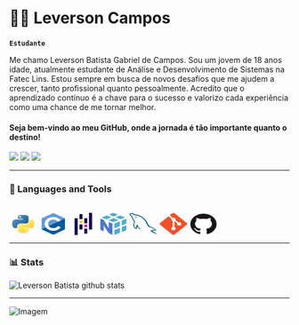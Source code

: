 # 🧑‍💻 Leverson Campos


 **`Estudante `**

Me chamo Leverson Batista Gabriel de Campos. Sou um jovem de 18 anos idade, atualmente estudante de Análise e Desenvolvimento de Sistemas na Fatec Lins. Estou sempre em busca de novos desafios que me ajudem a crescer, tanto profissional quanto pessoalmente.
Acredito que o aprendizado contínuo é a chave para o sucesso e valorizo cada experiência como uma chance de me tornar melhor.
#### Seja bem-vindo ao meu GitHub, onde a jornada é tão importante quanto o destino!

   <p align="left">
      <a href="https://instagram.com/levsz__" target="_blank"><img src="https://img.shields.io/badge/-Instagram-%23E4405F?style=for-the-badge&logo=instagram&logoColor=white" target="_blank"></a>
      <a href="https://www.linkedin.com/in/leverson-batista-28687a316" target="_blank"><img src="https://img.shields.io/badge/-LinkedIn-%230077B5?style=for-the-badge&logo=linkedin&logoColor=white" target="_blank"></a>
      <a href="https://discord.gg/" target="_blank"><img src="https://img.shields.io/badge/Discord-7289DA?style=for-the-badge&logo=discord&logoColor=white" target="_blank"></a>
   </p>

---

### 🧰 Languages and Tools

<div style="display: inline_block"><br>
  <img align="center" alt="Python" height="40" width="50" src="https://raw.githubusercontent.com/devicons/devicon/master/icons/python/python-original.svg">
  <img align="center" alt="C" height="40" width="50" src="https://raw.githubusercontent.com/devicons/devicon/master/icons/c/c-original.svg">
  <img align="center" alt="Pandas" height="40" width="50" src="https://raw.githubusercontent.com/devicons/devicon/master/icons/pandas/pandas-original.svg">
  <img align="center" alt="NumPy" height="40" width="50" src="https://raw.githubusercontent.com/devicons/devicon/master/icons/numpy/numpy-original.svg">
  <img align="center" alt="MySql" height="40" width="50" src="https://raw.githubusercontent.com/devicons/devicon/master/icons/mysql/mysql-original.svg">
  <img align="center" alt="Git" height="40" width="50" src="https://raw.githubusercontent.com/devicons/devicon/master/icons/git/git-original.svg">
  <img align="center" alt="GitHub" height="40" width="50" src="https://raw.githubusercontent.com/devicons/devicon/master/icons/github/github-original.svg">
</div>
  
  
 ---

### 📊 Stats

<!-- GithubStats -->

<div align="left">  
  <img width="49%" height="195px" src="https://github-readme-stats.vercel.app/api?username=levbatista&show_icons=true&count_private=true&hide_border=true&title_color=00bfbf&icon_color=00bfbf&text_color=c9d1d9&bg_color=0d1117" alt="Leverson Batista github stats" /> 
  <!--<img width="41%" height="195px" src="https://github-readme-stats.vercel.app/api/top-langs/?username=levbatista&layout=compact&hide_border=true&title_color=00bfbf&text_color=00bfbf&bg_color=0d1117" /> -->
</div>

---

<!-- GIF -->
<p align="left">
  <img align="center" src="https://github.com/VariableBee/VariableBee/assets/77739311/4e9f41af-6b57-49a7-b15a-74322e96b4d7" alt="Imagem">
</p>

